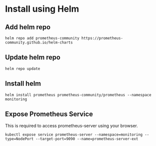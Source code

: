 # Install using Helm

## Add helm repo

`helm repo add prometheus-community https://prometheus-community.github.io/helm-charts`

## Update helm repo

`helm repo update`

## Install helm 

`helm install prometheus prometheus-community/prometheus --namespace monitoring`

## Expose Prometheus Service

This is required to access prometheus-server using your browser.

`kubectl expose service prometheus-server --namespace=monitoring --type=NodePort --target-port=9090 --name=prometheus-server-ext`
